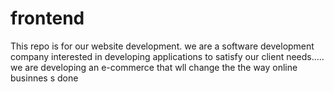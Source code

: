 # frontend
This repo is for our website development.
we are a software development company interested in developing applications to satisfy our client needs.....
we are developing an e-commerce that wll change the the way online businnes s done

